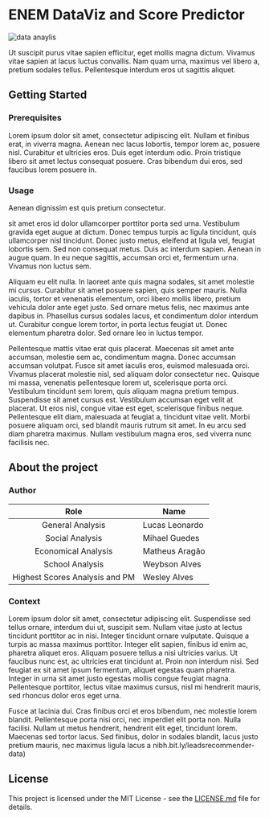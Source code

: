 # ENEM DataViz and Score Predictor
![data anaylis](https://beyondtheory.co.uk/images/other/2016/08/Beyond-Theory-Data-Analysis-Landing-Page-graphic.png)

Ut suscipit purus vitae sapien efficitur, eget mollis magna dictum. Vivamus vitae sapien at lacus luctus convallis. Nam quam urna, maximus vel libero a, pretium sodales tellus. Pellentesque interdum eros ut sagittis aliquet.

## Getting Started

### **Prerequisites**

Lorem ipsum dolor sit amet, consectetur adipiscing elit. Nullam et finibus erat, in viverra magna. Aenean nec lacus lobortis, tempor lorem ac, posuere nisl. Curabitur et ultricies eros. Duis eget interdum odio. Proin tristique libero sit amet lectus consequat posuere. Cras bibendum dui eros, sed faucibus lorem posuere in. 

### **Usage**

Aenean dignissim est quis pretium consectetur. 

sit amet eros id dolor ullamcorper porttitor porta sed urna. Vestibulum gravida eget augue at dictum. Donec tempus turpis ac ligula tincidunt, quis ullamcorper nisl tincidunt. Donec justo metus, eleifend at ligula vel, feugiat lobortis sem. Sed non consequat metus. Duis ac interdum sapien. Aenean in augue quam. In eu neque sagittis, accumsan orci et, fermentum urna. Vivamus non luctus sem.

Aliquam eu elit nulla. In laoreet ante quis magna sodales, sit amet molestie mi cursus. Curabitur sit amet posuere sapien, quis semper mauris. Nulla iaculis, tortor et venenatis elementum, orci libero mollis libero, pretium vehicula dolor ante eget justo. Sed ornare metus felis, nec maximus ante dapibus in. Phasellus cursus sodales lacus, et condimentum dolor interdum ut. Curabitur congue lorem tortor, in porta lectus feugiat ut. Donec elementum pharetra dolor. Sed ornare leo in luctus tempor.

Pellentesque mattis vitae erat quis placerat. Maecenas sit amet ante accumsan, molestie sem ac, condimentum magna. Donec accumsan accumsan volutpat. Fusce sit amet iaculis eros, euismod malesuada orci. Vivamus placerat molestie nisl, sed aliquam dolor consectetur nec. Quisque mi massa, venenatis pellentesque lorem ut, scelerisque porta orci. Vestibulum tincidunt sem lorem, quis aliquam magna pretium tempus. Suspendisse sit amet cursus est. Vestibulum accumsan eget velit at placerat. Ut eros nisl, congue vitae est eget, scelerisque finibus neque. Pellentesque elit diam, malesuada at feugiat a, tincidunt vitae velit. Morbi posuere aliquam orci, sed blandit mauris rutrum sit amet. In eu arcu sed diam pharetra maximus. Nullam vestibulum magna eros, sed viverra nunc facilisis nec.

## About the project

### Author

|           Role            | Name           |
| :-----------------------: | -------------- |
|      General Analysis     | Lucas Leonardo |
|      Social Analysis      | Mihael Guedes  |
|    Economical Analysis    | Matheus Aragão |
|      School Analysis      | Weybson Alves  |
|  Highest Scores Analysis and PM | Wesley Alves   |

### **Context**

Lorem ipsum dolor sit amet, consectetur adipiscing elit. Suspendisse sed tellus ornare, interdum dui ut, suscipit sem. Nullam vitae justo at lectus tincidunt porttitor ac in nisi. Integer tincidunt ornare vulputate. Quisque a turpis ac massa maximus porttitor. Integer elit sapien, finibus id enim ac, pharetra aliquet eros. Aliquam posuere tellus a nisi ultricies varius. Ut faucibus nunc est, ac ultricies erat tincidunt at. Proin non interdum nisi. Sed feugiat ex sit amet ipsum fermentum, aliquet egestas quam pharetra. Integer in urna sit amet justo egestas mollis congue feugiat magna. Pellentesque porttitor, lectus vitae maximus cursus, nisl mi hendrerit mauris, sed rhoncus dolor eros eget urna.

Fusce at lacinia dui. Cras finibus orci et eros bibendum, nec molestie lorem blandit. Pellentesque porta nisi orci, nec imperdiet elit porta non. Nulla facilisi. Nullam ut metus hendrerit, hendrerit elit eget, tincidunt lorem. Maecenas sed tortor lacus. Sed finibus, dolor in sodales blandit, lacus justo pretium mauris, nec maximus ligula lacus a nibh.bit.ly/leadsrecommender-data)

## License

This project is licensed under the MIT License - see the [LICENSE.md](https://github.com/w-rfrsh/leads-recommender/blob/master/LICENSE) file for details.
